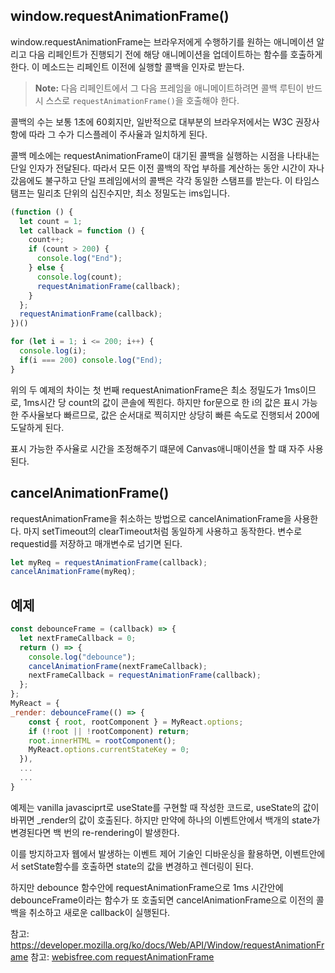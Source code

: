 ## window.requestAnimationFrame()

window.requestAnimationFrame는 브라우저에게 수행하기를 원하는 애니메이션 알리고 다음 리페인트가 진행되기 전에 해당 애니메이션을 업데이트하는 함수를 호출하게 한다. 이 메소드는 리페인트 이전에 실행할 콜백을 인자로 받는다.

> **Note:** 다음 리페인트에서 그 다음 프레임을 애니메이트하려면 콜백 루틴이 반드시 스스로 `requestAnimationFrame()`을 호출해야 한다.

콜백의 수는 보통 1초에 60회지만, 일반적으로 대부분의 브라우저에서는 W3C 권장사항에 따라 그 수가 디스플레이 주사율과 일치하게 된다.

콜백 메소에는 requestAnimationFrame이 대기된 콜백을 실행하는 시점을 나타내는 단일 인자가 전달된다. 따라서 모든 이전 콜백의 작업 부하를 계산하는 동안 시간이 자나갔음에도 불구하고 단일 프레임에서의 콜백은 각각 동일한 스탬프를 받는다. 이 타임스탬프는 밀리초 단위의 십진수지만, 최소 정밀도는 ims입니다. 

```jsx
(function () {
  let count = 1;
  let callback = function () {
    count++;
    if (count > 200) {
      console.log("End");
    } else {
      console.log(count);
      requestAnimationFrame(callback);
    }
  };
  requestAnimationFrame(callback);
})()
```
```jsx
for (let i = 1; i <= 200; i++) {
  console.log(i);
  if(i === 200) console.log("End);
}
```
위의 두 예제의 차이는 첫 번째 requestAnimationFrame은 최소 정밀도가 1ms이므로, 1ms시간 당 count의 값이 콘솔에 찍힌다. 하지만 for문으로 한 i의 값은 표시 가능한 주사율보다 빠르므로, 값은 순서대로 찍히지만 상당히 빠른 속도로 진행되서 200에 도달하게 된다.

표시 가능한 주사율로 시간을 조정해주기 떄문에 Canvas애니매이션을 할 떄 자주 사용된다.

## cancelAnimationFrame()
requestAnimationFrame을 취소하는 방법으로 cancelAnimationFrame을 사용한다. 마지 setTimeout의 clearTimeout처럼 동일하게 사용하고 동작한다. 변수로 requestid를 저장하고 매개변수로 넘기면 된다.
```jsx
let myReq = requestAnimationFrame(callback);
cancelAnimationFrame(myReq);
```

## 예제 
```jsx
const debounceFrame = (callback) => {
  let nextFrameCallback = 0;
  return () => {
    console.log("debounce");
    cancelAnimationFrame(nextFrameCallback);
    nextFrameCallback = requestAnimationFrame(callback);
  };
};
MyReact = {
_render: debounceFrame(() => {
    const { root, rootComponent } = MyReact.options;
    if (!root || !rootComponent) return;
    root.innerHTML = rootComponent();
    MyReact.options.currentStateKey = 0;
  }),
  ...
  ...
}
```
예제는 vanilla javasciprt로 useState를 구현할 때 작성한 코드로, useState의 값이 바뀌면 _render의 값이 호출된다. 하지만 만약에 하나의 이벤트안에서 백개의 state가 변경된다면 백 번의 re-rendering이 발생한다.

이를 방지하고자 웹에서 발생하는 이벤트 제어 기술인 디바운싱을 활용하면, 이벤트안에서 setState함수를 호출하면 state의 값을 변경하고 렌더링이 된다.

하지만 debounce 함수안에 requestAnimationFrame으로 1ms 시간안에 debounceFrame이라는 함수가 또 호출되면 cancelAnimationFrame으로 이전의 콜백을 취소하고 새로운 callback이 실행된다.

참고: https://developer.mozilla.org/ko/docs/Web/API/Window/requestAnimationFrame
참고: <a href="https://webisfree.com/2020-03-19/[%EC%9E%90%EB%B0%94%EC%8A%A4%ED%81%AC%EB%A6%BD%ED%8A%B8]-requestanimationframe()%EC%9D%84-%EC%82%AC%EC%9A%A9%ED%95%98%EB%8A%94-%EB%B0%A9%EB%B2%95-%EB%B0%8F-%EC%98%88%EC%A0%9C">webisfree.com requestAnimationFrame</a>
